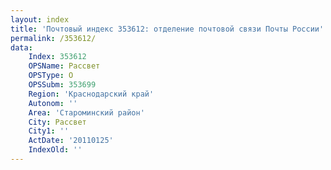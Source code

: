 ```yaml
---
layout: index
title: 'Почтовый индекс 353612: отделение почтовой связи Почты России'
permalink: /353612/
data:
    Index: 353612
    OPSName: Рассвет
    OPSType: О
    OPSSubm: 353699
    Region: 'Краснодарский край'
    Autonom: ''
    Area: 'Староминский район'
    City: Рассвет
    City1: ''
    ActDate: '20110125'
    IndexOld: ''
---
```

